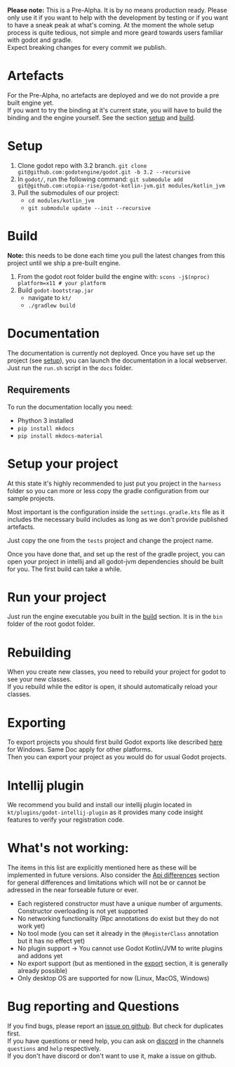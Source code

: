 **Please note:** This is a Pre-Alpha. It is by no means production ready. Please only use it if you want to help with the development by testing or if you want to have a sneak peak at what's coming. 
At the moment the whole setup process is quite tedious, not simple and more geard towards users familiar with godot and gradle.   
Expect breaking changes for every commit we publish.

# Artefacts
For the Pre-Alpha, no artefacts are deployed and we do not provide a pre built engine yet.  
If you want to try the binding at it's current state, you will have to build the binding and the engine yourself. See the section [setup](#setup) and [build](#build).

# Setup
1. Clone godot repo with 3.2 branch. `git clone git@github.com:godotengine/godot.git -b 3.2 --recursive`
2. In `godot/`, run the following command: `git submodule add git@github.com:utopia-rise/godot-kotlin-jvm.git modules/kotlin_jvm`
3. Pull the submodules of our project: 
    - `cd modules/kotlin_jvm`
    - `git submodule update --init --recursive`
   
# Build
**Note:** this needs to be done each time you pull the latest changes from this project until we ship a pre-built engine.

1. From the godot root folder build the engine with: `scons -j$(nproc) platform=x11 # your platform`
2. Build `godot-bootstrap.jar`
   - navigate to `kt/`
   - `./gradlew build`

# Documentation
The documentation is currently not deployed. Once you have set up the project (see [setup](#setup)), you can launch the documentation in a local webserver. Just run the `run.sh` script in the `docs` folder.

## Requirements
To run the documentation locally you need:

- Phython 3 installed
- `pip install mkdocs`
- `pip install mkdocs-material`

# Setup your project
At this state it's highly recommended to just put you project in the `harness` folder so you can more or less copy the gradle configuration from our sample projects.

Most important is the configuration inside the `settings.gradle.kts` file as it includes the necessary build includes as long as we don't provide published artefacts.

Just copy the one from the `tests` project and change the project name.

Once you have done that, and set up the rest of the gradle project, you can open your project in intellij and all godot-jvm dependencies should be built for you. The first build can take a while.

# Run your project
Just run the engine executable you built in the [build](#build) section. It is in the `bin` folder of the root godot folder.

# Rebuilding
When you create new classes, you need to rebuild your project for godot to see your new classes.  
If you rebuild while the editor is open, it should automatically reload your classes.

# Exporting
To export projects you should first build Godot exports like described [here](https://docs.godotengine.org/fr/stable/development/compiling/compiling_for_windows.html#creating-windows-export-templates) for Windows. Same Doc apply for other platforms.  
Then you can export your project as you would do for usual Godot projects.

# Intellij plugin
We recommend you build and install our intellij plugin located in `kt/plugins/godot-intellij-plugin` as it provides many code insight features to verify your registration code.

# What's not working:
The items in this list are explicitly mentioned here as these will be implemented in future versions. Also consider the [Api differences](api-differences.md) section for general differences and limitations which will not be or cannot be adressed in the near forseable future or ever.

- Each registered constructor must have a unique number of arguments. Constructor overloading is not yet supported
- No networking functionality (Rpc annotations do exist but they do not work yet)
- No tool mode (you can set it already in the `@RegisterClass` annotation but it has no effect yet)
- No plugin support -> You cannot use Godot Kotlin/JVM to write plugins and addons yet
- No export support (but as mentioned in the [export](#export) section, it is generally already possible)
- Only desktop OS are supported for now (Linux, MacOS, Windows)

# Bug reporting and Questions
If you find bugs, please report an [issue on github](https://github.com/utopia-rise/godot-kotlin-jvm/issues). But check for duplicates first.  
If you have questions or need help, you can ask on [discord](https://discord.gg/qSU2EQs) in the channels `questions` and `help` respectively.  
If you don't have discord or don't want to use it, make a issue on github.
